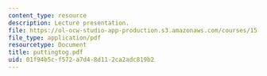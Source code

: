 ```yaml
---
content_type: resource
description: Lecture presentation.
file: https://ol-ocw-studio-app-production.s3.amazonaws.com/courses/15-902-strategic-management-i-fall-2006/01f94b5cf572a7d48d112ca2adc819b2_puttingtog.pdf
file_type: application/pdf
resourcetype: Document
title: puttingtog.pdf
uid: 01f94b5c-f572-a7d4-8d11-2ca2adc819b2
---
```


